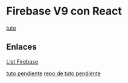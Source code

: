 # Firebase V9 con React

[tuto](https://www.youtube.com/watch?v=GmVRhPVH_2A&t=548s)

## Enlaces

[List Firebase](https://www.youtube.com/playlist?list=PLCG3NOef02QgaINOlaevZylop8cK9VwEy)

[tuto pendiente](https://www.youtube.com/watch?v=7UauYalZqkc)
[repo de tuto pendiente](https://github.com/codewithas1/FirebaseTutorial/blob/master/src/firebase.js)
